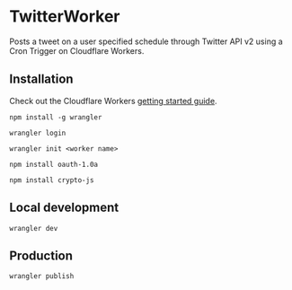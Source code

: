 # TwitterWorker

Posts a tweet on a user specified schedule through Twitter API v2 using a Cron Trigger on Cloudflare Workers.

## Installation

Check out the Cloudflare Workers [getting started guide](https://developers.cloudflare.com/workers/get-started/guide/).

`npm install -g wrangler`

`wrangler login`

`wrangler init <worker name>`

`npm install oauth-1.0a`

`npm install crypto-js`


## Local development

`wrangler dev`

## Production

`wrangler publish`